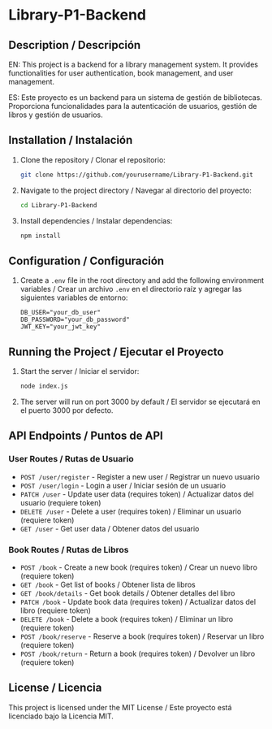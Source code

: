 # Library-P1-Backend

## Description / Descripción

EN: This project is a backend for a library management system. It provides functionalities for user authentication, book management, and user management.

ES: Este proyecto es un backend para un sistema de gestión de bibliotecas. Proporciona funcionalidades para la autenticación de usuarios, gestión de libros y gestión de usuarios.

## Installation / Instalación

1. Clone the repository / Clonar el repositorio:

   ```bash
   git clone https://github.com/yourusername/Library-P1-Backend.git
   ```

2. Navigate to the project directory / Navegar al directorio del proyecto:

   ```bash
   cd Library-P1-Backend
   ```

3. Install dependencies / Instalar dependencias:
   ```bash
   npm install
   ```

## Configuration / Configuración

1. Create a `.env` file in the root directory and add the following environment variables / Crear un archivo `.env` en el directorio raíz y agregar las siguientes variables de entorno:
   ```properties
   DB_USER="your_db_user"
   DB_PASSWORD="your_db_password"
   JWT_KEY="your_jwt_key"
   ```

## Running the Project / Ejecutar el Proyecto

1. Start the server / Iniciar el servidor:

   ```bash
   node index.js
   ```

2. The server will run on port 3000 by default / El servidor se ejecutará en el puerto 3000 por defecto.

## API Endpoints / Puntos de API

### User Routes / Rutas de Usuario

- `POST /user/register` - Register a new user / Registrar un nuevo usuario
- `POST /user/login` - Login a user / Iniciar sesión de un usuario
- `PATCH /user` - Update user data (requires token) / Actualizar datos del usuario (requiere token)
- `DELETE /user` - Delete a user (requires token) / Eliminar un usuario (requiere token)
- `GET /user` - Get user data / Obtener datos del usuario

### Book Routes / Rutas de Libros

- `POST /book` - Create a new book (requires token) / Crear un nuevo libro (requiere token)
- `GET /book` - Get list of books / Obtener lista de libros
- `GET /book/details` - Get book details / Obtener detalles del libro
- `PATCH /book` - Update book data (requires token) / Actualizar datos del libro (requiere token)
- `DELETE /book` - Delete a book (requires token) / Eliminar un libro (requiere token)
- `POST /book/reserve` - Reserve a book (requires token) / Reservar un libro (requiere token)
- `POST /book/return` - Return a book (requires token) / Devolver un libro (requiere token)

## License / Licencia

This project is licensed under the MIT License / Este proyecto está licenciado bajo la Licencia MIT.

